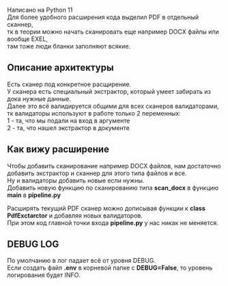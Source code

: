 Написано на Python 11<br>
Для более удобного расширения кода выделил PDF в отдельный сканнер,<br>
тк в теории можно начать сканировать еще например DOCX файлы или вообще EXEL,<br>
там тоже люди бланки заполняют всякие.

## Описание архитектуры
Есть сканер под конкретное расщирение.<br>
У сканера есть специальный экстрактор, который умеет забирать из дока нужные данные.<br>
Далее это всё валидируется общими для всех сканеров валидаторами, тк валидаторы используют в работе только 2 переменных:<br>
1 - та, что мы подали на вход в аргументе<br>
2 - та, что нашел экстрактор в документе<br>

## Как вижу расширение
Чтобы добавить сканирование например DOCX файлов, нам достаточно добавить экстрактор и сканнер для этого типа файлов и все.<br>
Ну и валидаторы добавить новые если нужны.<br>
Добавить новую функцию по сканированию типа **scan_docx** в функцию **main** в **pipeline.py**<br>

Расширять текущий PDF сканер можно дописывая функции к **class PdfExctarctor** и добавляя новых валидаторов.<br>
При этом код главной точки входа **pipeline.py** у нас никак не меняется.

## DEBUG LOG
По умолчанию в лог падает всё от уровня DEBUG.<br>
Если создать файл **.env** в корневой папке c **DEBUG=False**, то уровень логирования будет INFO.
